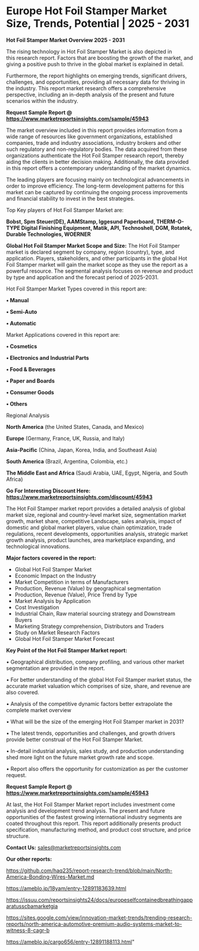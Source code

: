 # Europe Hot Foil Stamper Market Size, Trends, Potential | 2025 - 2031

<Strong> Hot Foil Stamper Market Overview 2025 - 2031</strong>

The rising technology in Hot Foil Stamper Market is also depicted in this research report. Factors that are boosting the growth of the market, and giving a positive push to thrive in the global market is explained in detail.

Furthermore, the report highlights on emerging trends, significant drivers, challenges, and opportunities, providing all necessary data for thriving in the industry. This report market research offers a comprehensive perspective, including an in-depth analysis of the present and future scenarios within the industry.

<strong>Request Sample Report @ <a href=https://www.marketreportsinsights.com/sample/45943>https://www.marketreportsinsights.com/sample/45943</a></strong>

The market overview included in this report provides information from a wide range of resources like government organizations, established companies, trade and industry associations, industry brokers and other such regulatory and non-regulatory bodies. The data acquired from these organizations authenticate the Hot Foil Stamper research report, thereby aiding the clients in better decision making. Additionally, the data provided in this report offers a contemporary understanding of the market dynamics.

The leading players are focusing mainly on technological advancements in order to improve efficiency. The long-term development patterns for this market can be captured by continuing the ongoing process improvements and financial stability to invest in the best strategies.

Top Key players of Hot Foil Stamper Market are:

<strong>Bobst, Spm Steuer(DE), AAMStamp, Iggesund Paperboard, THERM-O-TYPE Digital Finishing Equipment, Matik, API, Technoshell, DGM, Rotatek, Durable Technologies, WOERNER</strong>

<strong><b>Global Hot Foil Stamper Market Scope and Size:</b></strong>
The Hot Foil Stamper market is declared segment by company, region (country), type, and application. Players, stakeholders, and other participants in the global Hot Foil Stamper market will gain the market scope as they use the report as a powerful resource. The segmental analysis focuses on revenue and product by type and application and the forecast period of 2025-2031.

Hot Foil Stamper Market Types covered in this report are:

<strong>•  Manual

•  Semi-Auto

•  Automatic</strong>

Market Applications covered in this report are:

<strong>•  Cosmetics

•  Electronics and Industrial Parts

•  Food & Beverages

•  Paper and Boards

•  Consumer Goods

•  Others</strong> 

Regional Analysis

<strong>North America</strong> (the United States, Canada, and Mexico)

<strong>Europe</strong> (Germany, France, UK, Russia, and Italy)

<strong>Asia-Pacific</strong> (China, Japan, Korea, India, and Southeast Asia)

<strong>South America</strong> (Brazil, Argentina, Colombia, etc.)

<strong>The Middle East and Africa</strong> (Saudi Arabia, UAE, Egypt, Nigeria, and South Africa)

<strong>Go For Interesting Discount Here: <a href=https://www.marketreportsinsights.com/discount/45943>https://www.marketreportsinsights.com/discount/45943</a></strong>

The Hot Foil Stamper market report provides a detailed analysis of global market size, regional and country-level market size, segmentation market growth, market share, competitive Landscape, sales analysis, impact of domestic and global market players, value chain optimization, trade regulations, recent developments, opportunities analysis, strategic market growth analysis, product launches, area marketplace expanding, and technological innovations.

<strong><b>Major factors covered in the report:</b></strong>
<ul>
  <li>Global Hot Foil Stamper Market </li>
  <li>Economic Impact on the Industry</li>
  <li>Market Competition in terms of Manufacturers</li>
  <li>Production, Revenue (Value) by geographical segmentation</li>
  <li>Production, Revenue (Value), Price Trend by Type</li>
  <li>Market Analysis by Application</li>
  <li>Cost Investigation</li>
  <li>Industrial Chain, Raw material sourcing strategy and Downstream Buyers</li>
  <li>Marketing Strategy comprehension, Distributors and Traders</li>
  <li>Study on Market Research Factors</li>
  <li>Global Hot Foil Stamper Market Forecast</li>
</ul>

<strong><b>Key Point of the Hot Foil Stamper Market report:</b></strong>

• Geographical distribution, company profiling, and various other market segmentation are provided in the report.

• For better understanding of the global Hot Foil Stamper market status, the accurate market valuation which comprises of size, share, and revenue are also covered.

• Analysis of the competitive dynamic factors better extrapolate the complete market overview

• What will be the size of the emerging Hot Foil Stamper market in 2031?

• The latest trends, opportunities and challenges, and growth drivers provide better construal of the Hot Foil Stamper Market.

• In-detail industrial analysis, sales study, and production understanding shed more light on the future market growth rate and scope.

• Report also offers the opportunity for customization as per the customer request.

<strong>Request Sample Report @ <a href=https://www.marketreportsinsights.com/sample/45943>https://www.marketreportsinsights.com/sample/45943</a></strong>

At last, the Hot Foil Stamper Market report includes investment come analysis and development trend analysis. The present and future opportunities of the fastest growing international industry segments are coated throughout this report. This report additionally presents product specification, manufacturing method, and product cost structure, and price structure.

<strong>Contact Us:</strong>
sales@marketreportsinsights.com

<strong>Our other reports:</strong>

<a href=https://github.com/haq235/report-research-trend/blob/main/North-America-Bonding-Wires-Market.md>https://github.com/haq235/report-research-trend/blob/main/North-America-Bonding-Wires-Market.md</a>

<a href=https://ameblo.jp/18yam/entry-12891183639.html>https://ameblo.jp/18yam/entry-12891183639.html</a>

<a href=https://issuu.com/reportsinsights24/docs/europeselfcontainedbreathingapparatusscbamarketgia>https://issuu.com/reportsinsights24/docs/europeselfcontainedbreathingapparatusscbamarketgia</a>

<a href=https://sites.google.com/view/innovation-market-trends/trending-research-reports/north-america-automotive-premium-audio-systems-market-to-witness-8-cagr-b>https://sites.google.com/view/innovation-market-trends/trending-research-reports/north-america-automotive-premium-audio-systems-market-to-witness-8-cagr-b</a>

<a href=https://ameblo.jp/cargo656/entry-12891188113.html>https://ameblo.jp/cargo656/entry-12891188113.html</a>"
